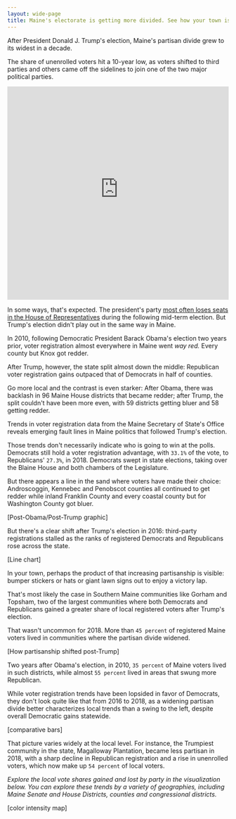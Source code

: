 ```yaml
---
layout: wide-page
title: Maine's electorate is getting more divided. See how your town is split.
---
```

After President Donald J. Trump's election, Maine's partisan divide grew to its widest in a decade.

The share of unenrolled voters hit a 10-year low, as voters shifted to third parties and others came off the sidelines to join one of the two major political parties.

<iframe style="border: none;" src="https://public.tableausoftware.com/views/Mainehistoricalvoterregistration/Mainevotersdecidedtopickalane?:showVizHome=no&amp;:embed=true" width="100%" height="485px"></iframe>

In some ways, that's expected. The president's party [most often loses seats in the House of Representatives](https://news.gallup.com/poll/242093/midterm-seat-loss-averages-unpopular-presidents.aspx) during the following mid-term election. But Trump's election didn't play out in the same way in Maine.

In 2010, following Democratic President Barack Obama's election two years prior, voter registration almost everywhere in Maine went _way red._ Every county but Knox got redder.

After Trump, however, the state split almost down the middle: Republican voter registration gains outpaced that of Democrats in half of counties.

Go more local and the contrast is even starker: After Obama, there was backlash in 96 Maine House districts that became redder; after Trump, the split couldn't have been more even, with 59 districts getting bluer and 58 getting redder.

Trends in voter registration data from the Maine Secretary of State's Office reveals emerging fault lines in Maine politics that followed Trump's election.

Those trends don't necessarily indicate who is going to win at the polls. Democrats still hold a voter registration advantage, with `33.1%` of the vote, to Republicans' `27.3%`, in 2018. Democrats swept in state elections, taking over the Blaine House and both chambers of the Legislature.

But there appears a line in the sand where voters have made their choice: Androscoggin, Kennebec and Penobscot counties all continued to get redder while inland Franklin County and every coastal county but for Washington County got bluer.

[Post-Obama/Post-Trump graphic]


But there's a clear shift after Trump's election in 2016: third-party registrations stalled as the ranks of registered Democrats and Republicans rose across the state.

[Line chart]

In your town, perhaps the product of that increasing partisanship is visible: bumper stickers or hats or giant lawn signs out to enjoy a victory lap.

That's most likely the case in Southern Maine communities like Gorham and Topsham, two of the largest communities where both Democrats and Republicans gained a greater share of local registered voters after Trump's election.

That wasn't uncommon for 2018. More than `45 percent` of registered Maine voters lived in communities where the partisan divide widened.

[How partisanship shifted post-Trump]

Two years after Obama's election, in 2010, `35 percent` of Maine voters lived in such districts, while almost `55 percent` lived in areas that swung more Republican.

While voter registration trends have been lopsided in favor of Democrats, they don't look quite like that from 2016 to 2018, as a widening partisan divide better characterizes local trends than a swing to the left, despite overall Democratic gains statewide.

[comparative bars]

That picture varies widely at the local level. For instance, the Trumpiest community in the state, Magalloway Plantation, became less partisan in 2018, with a sharp decline in Republican registration and a rise in unenrolled voters, which now make up `54 percent` of local voters.

_Explore the local vote shares gained and lost by party in the visualization below. You can explore these trends by a variety of geographies, including Maine Senate and House Districts, counties and congressional districts._

[color intensity map]

<!--Sample Embed Code
<div><iframe style="border: none;" src="https://public.tableausoftware.com/views/Topvehiclesbygubernatorialvote/Townswonintruckcountry?:showVizHome=no&amp;:embed=true" width="100%" height="735px"></iframe></div>
-->
